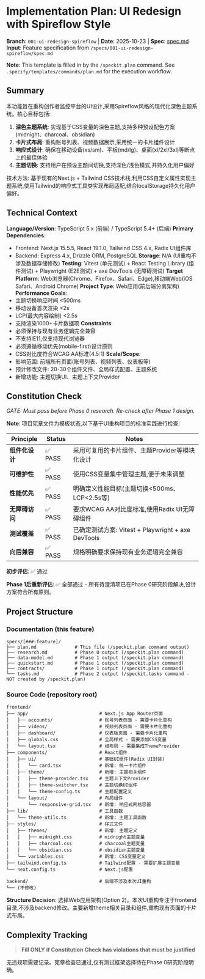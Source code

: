 # Implementation Plan: UI Redesign with Spireflow Style

**Branch**: `001-ui-redesign-spireflow` | **Date**: 2025-10-23 | **Spec**: [spec.md](./spec.md)
**Input**: Feature specification from `/specs/001-ui-redesign-spireflow/spec.md`

**Note**: This template is filled in by the `/speckit.plan` command. See `.specify/templates/commands/plan.md` for the execution workflow.

## Summary

本功能旨在重构创作者监控平台的UI设计,采用Spireflow风格的现代化深色主题系统。核心目标包括:

1. **深色主题系统**: 实现基于CSS变量的深色主题,支持多种预设配色方案(midnight、charcoal、obsidian)
2. **卡片式布局**: 重构账号列表、视频数据展示,采用统一的卡片组件设计
3. **响应式设计**: 确保在移动设备(xs/sm)、平板(md/lg)、桌面(xl/2xl/3xl)等断点上的最佳体验
4. **主题切换**: 支持用户在预设主题间切换,支持深色/浅色模式,并持久化用户偏好

技术方法: 基于现有的Next.js + Tailwind CSS技术栈,利用CSS自定义属性实现主题系统,使用Tailwind的响应式工具类实现布局适配,结合localStorage持久化用户偏好。

## Technical Context

**Language/Version**: TypeScript 5.x (前端) / TypeScript 5.4+ (后端)
**Primary Dependencies**:
- Frontend: Next.js 15.5.5, React 19.1.0, Tailwind CSS 4.x, Radix UI组件库
- Backend: Express 4.x, Drizzle ORM, PostgreSQL
**Storage**: N/A (UI重构不涉及数据存储修改)
**Testing**: Vitest (单元测试) + React Testing Library (组件测试) + Playwright (E2E测试) + axe DevTools (无障碍测试)
**Target Platform**: Web浏览器(Chrome、Firefox、Safari、Edge),移动端Web(iOS Safari、Android Chrome)
**Project Type**: Web应用(前后端分离架构)
**Performance Goals**:
- 主题切换响应时间 <500ms
- 移动设备首次渲染 <2s
- LCP(最大内容绘制) <2.5s
- 支持渲染1000+卡片数据项
**Constraints**:
- 必须保持与现有业务逻辑完全兼容
- 不支持IE11,仅支持现代浏览器
- 必须遵循移动优先(mobile-first)设计原则
- CSS对比度符合WCAG AA标准(4.5:1)
**Scale/Scope**:
- 影响范围: 前端所有页面(账号列表、视频列表、仪表板等)
- 预计修改文件: 20-30个组件文件、全局样式配置、主题系统
- 新增功能: 主题切换UI、主题上下文Provider

## Constitution Check

*GATE: Must pass before Phase 0 research. Re-check after Phase 1 design.*

**Note**: 项目宪章文件为模板状态,以下基于UI重构项目的标准实践进行检查:

| Principle | Status | Notes |
|-----------|--------|-------|
| **组件化设计** | ✅ PASS | 采用可复用的卡片组件、主题Provider等模块化设计 |
| **可维护性** | ✅ PASS | 使用CSS变量集中管理主题,便于未来调整 |
| **性能优先** | ✅ PASS | 明确定义性能目标(主题切换<500ms、LCP<2.5s等) |
| **无障碍访问** | ✅ PASS | 要求WCAG AA对比度标准,使用Radix UI无障碍组件 |
| **测试覆盖** | ✅ PASS | 已确定测试方案: Vitest + Playwright + axe DevTools |
| **向后兼容** | ✅ PASS | 规格明确要求保持现有业务逻辑完全兼容 |

**初步评估**: ✅ 通过

**Phase 1后重新评估**: ✅ 全部通过 - 所有待澄清项已在Phase 0研究阶段解决,设计方案符合所有原则。

## Project Structure

### Documentation (this feature)

```text
specs/[###-feature]/
├── plan.md              # This file (/speckit.plan command output)
├── research.md          # Phase 0 output (/speckit.plan command)
├── data-model.md        # Phase 1 output (/speckit.plan command)
├── quickstart.md        # Phase 1 output (/speckit.plan command)
├── contracts/           # Phase 1 output (/speckit.plan command)
└── tasks.md             # Phase 2 output (/speckit.tasks command - NOT created by /speckit.plan)
```

### Source Code (repository root)

```text
frontend/
├── app/                          # Next.js App Router页面
│   ├── accounts/                 # 账号列表页面 - 需要卡片化重构
│   ├── videos/                   # 视频列表页面 - 需要卡片化重构
│   ├── dashboard/                # 仪表板页面 - 需要卡片化重构
│   ├── globals.css               # 全局样式 - 需要添加CSS变量
│   └── layout.tsx                # 根布局 - 需要集成ThemeProvider
├── components/                   # React组件
│   ├── ui/                       # 基础UI组件(Radix UI封装)
│   │   └── card.tsx              # 新增: 统一卡片组件
│   ├── theme/                    # 新增: 主题相关组件
│   │   ├── theme-provider.tsx    # 主题上下文Provider
│   │   ├── theme-switcher.tsx    # 主题切换UI组件
│   │   └── theme-config.ts       # 主题配置定义
│   └── layout/                   # 布局组件
│       └── responsive-grid.tsx   # 新增: 响应式网格容器
├── lib/                          # 工具函数
│   └── theme-utils.ts            # 新增: 主题工具函数
├── styles/                       # 样式文件
│   ├── themes/                   # 新增: 主题定义
│   │   ├── midnight.css          # midnight主题变量
│   │   ├── charcoal.css          # charcoal主题变量
│   │   └── obsidian.css          # obsidian主题变量
│   └── variables.css             # 新增: CSS变量定义
├── tailwind.config.ts            # Tailwind配置 - 需要扩展主题变量
└── next.config.ts                # Next.js配置

backend/                          # 后端不涉及本次UI重构
└── (不修改)
```

**Structure Decision**: 选择Web应用架构(Option 2)。本次UI重构专注于frontend目录,不涉及backend修改。主要新增theme相关目录和组件,重构现有页面的卡片式布局。

## Complexity Tracking

> **Fill ONLY if Constitution Check has violations that must be justified**

无违规项需要记录。宪章检查已通过,仅有测试框架选择待在Phase 0研究阶段明确。
